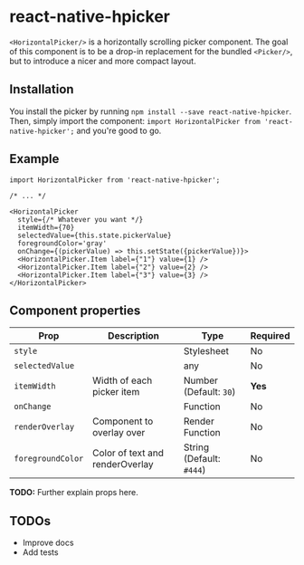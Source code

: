 # react-native-hpicker

`<HorizontalPicker/>` is a horizontally scrolling picker component. The goal of this component is to be a drop-in replacement for the bundled `<Picker/>`, but to introduce a nicer and more compact layout.

## Installation

You install the picker by running `npm install --save react-native-hpicker`. Then, simply import the component: `import HorizontalPicker from 'react-native-hpicker';` and you're good to go.

## Example

```
import HorizontalPicker from 'react-native-hpicker';

/* ... */

<HorizontalPicker
  style={/* Whatever you want */}
  itemWidth={70}
  selectedValue={this.state.pickerValue}
  foregroundColor='gray'
  onChange={(pickerValue) => this.setState({pickerValue})}>
  <HorizontalPicker.Item label={"1"} value={1} />
  <HorizontalPicker.Item label={"2"} value={2} />
  <HorizontalPicker.Item label={"3"} value={3} />
</HorizontalPicker>

```

## Component properties

| Prop | Description | Type | Required
| -- | -- | -- | -- |
| `style` | | Stylesheet | No 
| `selectedValue` | | any | No
| `itemWidth` | Width of each picker item | Number (Default: `30`) | **Yes**
| `onChange` | | Function | No
| `renderOverlay` | Component to overlay over | Render Function | No
| `foregroundColor` | Color of text and renderOverlay | String (Default: `#444`) | No

**TODO:** Further explain props here.

## TODOs

- Improve docs
- Add tests
